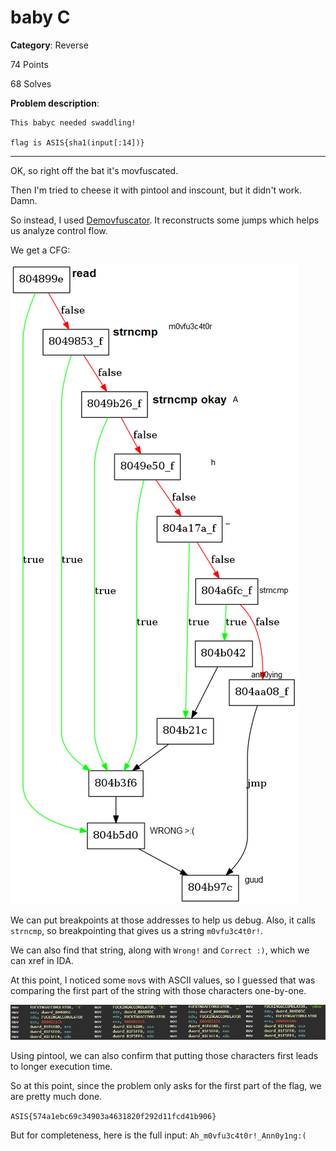 # baby C
**Category**: Reverse

74 Points

68 Solves

**Problem description**:
```
This babyc needed swaddling!

flag is ASIS{sha1(input[:14])}
```
---

OK, so right off the bat it's movfuscated.

Then I'm tried to cheese it with pintool and inscount, but it didn't work. Damn.

So instead, I used [Demovfuscator](https://github.com/kirschju/demovfuscator).
It reconstructs some jumps which helps us analyze control flow.

We get a CFG:

![graph](graph.png)

We can put breakpoints at those addresses to help us debug.
Also, it calls `strncmp`, so breakpointing that gives us a string `m0vfu3c4t0r!`.

We can also find that string, along with `Wrong!` and `Correct :)`, which we can xref in IDA.

At this point, I noticed some `mov`s with ASCII values, so I guessed that was comparing the first part of the string with those characters one-by-one.

![expert cheese , yes please](advancedguessing.png)

Using pintool, we can also confirm that putting those characters first leads to longer execution time.

So at this point, since the problem only asks for the first part of the flag, we are pretty much done.

`ASIS{574a1ebc69c34903a4631820f292d11fcd41b906}`

But for completeness, here is the full input: `Ah_m0vfu3c4t0r!_Ann0y1ng:(`
